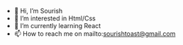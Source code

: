 - 👋 Hi, I’m Sourish
- 👀 I’m interested in Html/Css
- 🌱 I’m currently learning React
- 📫 How to reach me on mailto:sourishtoast@gmail.com

<!---
Sourish2321/Sourish2321 is a ✨ special ✨ repository because its `README.md` (this file) appears on your GitHub profile.
You can click the Preview link to take a look at your changes.
--->
